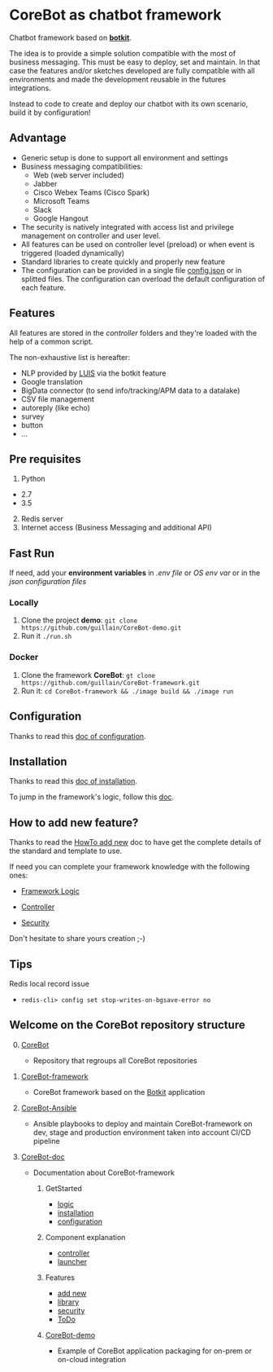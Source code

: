 # CoreBot as chatbot framework
Chatbot framework based on **[botkit](https://botkit.ai/)**.

The idea is to provide a simple solution compatible with the most of
business messaging. This must be easy to deploy, set and maintain.
In that case the features and/or sketches developed are fully
compatible with all environments and made the development reusable in
the futures integrations.

Instead to code to create and deploy our chatbot with its own scenario,
build it by configuration!

## Advantage
- Generic setup is done to support all environment and settings
- Business messaging compatibilities:
    - Web (web server included)
    - Jabber
    - Cisco Webex Teams (Cisco Spark)
    - Microsoft Teams
    - Slack
    - Google Hangout
- The security is natively integrated with access list and privilege
management on controller and user level.
- All features can be used on controller level (preload) or when event
is triggered (loaded dynamically)
- Standard libraries to create quickly and properly new feature
- The configuration can be provided in a single file
[config.json](app/conf/default/config.json) or in splitted files. The configuration
can overload the default configuration of each feature.

## Features
All features are stored in the *controller* folders and they're loaded
with the help of a common script.

The non-exhaustive list is hereafter:
- NLP provided by [LUIS](https://botkit.ai/docs/readme-middlewares.html)
via the botkit feature
- Google translation
- BigData connector (to send info/tracking/APM data to a datalake)
- CSV file management
- autoreply (like echo)
- survey
- button
- ...

## Pre requisites
1. Python
  - 2.7
  - 3.5
2. Redis server
3. Internet access (Business Messaging and additional API)

## Fast Run
If need, add your **environment variables** in *.env file* or *OS env var* or in the *json configuration files*

### Locally
1. Clone the project **demo**:
`git clone https://github.com/guillain/CoreBot-demo.git`
2. Run it
`./run.sh`
### Docker
1. Clone the framework **CoreBot**:
`gt clone https://github.com/guillain/CoreBot-framework.git`
2. Run it:
`cd CoreBot-framework && ./image build && ./image run`

## Configuration
Thanks to read this [doc of configuration](https://github.com/guillain/CoreBot-doc/configuration.md).

## Installation
Thanks to read this [doc of installation](https://github.com/guillain/CoreBot-doc/installation.md).

To jump in the framework's logic, follow this [doc](https://github.com/guillain/CoreBot-doc/logic.md).

## How to add new feature?
Thanks to read the [HowTo add new](https://github.com/guillain/CoreBot-doc/add_new.md) doc to have get
the complete details of the standard and template to use.

If need you can complete your framework knowledge with the following
ones:

- [Framework Logic](https://github.com/guillain/CoreBot-doc/logic.md)

- [Controller](https://github.com/guillain/CoreBot-doc/controller.md)

- [Security](https://github.com/guillain/CoreBot-doc/security.md)


Don't hesitate to share yours creation ;-)

## Tips
Redis local record issue
- `redis-cli> config set stop-writes-on-bgsave-error no`

## Welcome on the CoreBot repository structure
0. [CoreBot](https://https://github.com/guillain/CoreBot)
    - Repository that regroups all CoreBot repositories

1. [CoreBot-framework](https://github.com/guillain/CoreBot-framework)
    - CoreBot framework based on the [Botkit](https://botkit.ai/) application

2. [CoreBot-Ansible](https://github.com/guillain/CoreBot-Ansible)
    - Ansible playbooks to deploy and maintain CoreBot-framework on dev, stage and
   production environment taken into account CI/CD pipeline

3. [CoreBot-doc](https://github.com/guillain/CoreBot-doc)
    - Documentation about CoreBot-framework

        1. GetStarted
            - [logic](https://github.com/guillain/CoreBot-doc/blob/master/logic.md)
            - [installation](https://github.com/guillain/CoreBot-doc/blob/master/installation.md)
            - [configuration](https://github.com/guillain/CoreBot-doc/blob/master/configuration.md)

        2. Component explanation
            - [controller](https://github.com/guillain/CoreBot-doc/blob/master/controller.md)
            - [launcher](https://github.com/guillain/CoreBot-doc/blob/master/launcher.md)

        3. Features
            - [add new](https://github.com/guillain/CoreBot-doc/blob/master/add_new.md)
            - [library](https://github.com/guillain/CoreBot-doc/blob/master/library.md)
            - [security](https://github.com/guillain/CoreBot-doc/blob/master/security.md)
            - [ToDo](https://github.com/guillain/CoreBot-doc/blob/master/ToDo.md)

        4. [CoreBot-demo](https://github.com/guillain/CoreBot-demo)
            - Example of CoreBot application packaging for on-prem or on-cloud integration


